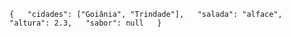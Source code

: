 `
{  
  "cidades": ["Goiânia", "Trindade"],  
  "salada": "alface",  
  "altura": 2.3,  
  "sabor": null  
}
`